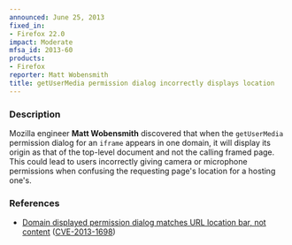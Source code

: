 ```yaml
---
announced: June 25, 2013
fixed_in:
- Firefox 22.0
impact: Moderate
mfsa_id: 2013-60
products:
- Firefox
reporter: Matt Wobensmith
title: getUserMedia permission dialog incorrectly displays location
---
```


<h3>Description</h3>

<p>Mozilla engineer <strong>Matt Wobensmith</strong> discovered that when the
<code>getUserMedia</code> permission dialog for an <code>iframe</code> appears
in one domain, it  will display its origin as that of the top-level document and
not the calling framed page. This could lead to users incorrectly giving camera
or microphone permissions when confusing the requesting page's location for a
hosting one's.</p>


<h3>References</h3>

<ul>
  <li><a href="https://bugzilla.mozilla.org/show_bug.cgi?id=876044">
       Domain displayed permission dialog matches URL location bar, not
content</a> (<a href="http://cve.mitre.org/cgi-bin/cvename.cgi?name=CVE-2013-1698" class="ex-ref">CVE-2013-1698</a>)</li>
</ul>



